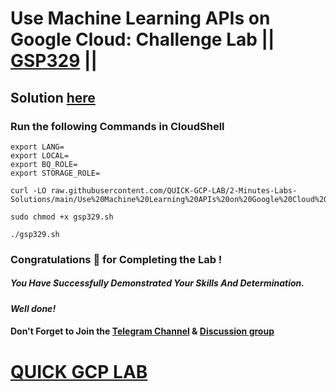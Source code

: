 # Use Machine Learning APIs on Google Cloud: Challenge Lab || [GSP329](https://www.cloudskillsboost.google/focuses/12704?parent=catalog) ||

## Solution [here](https://youtu.be/lusvywJCSVI)

### Run the following Commands in CloudShell

```
export LANG=
export LOCAL=
export BQ_ROLE=
export STORAGE_ROLE=
```
```
curl -LO raw.githubusercontent.com/QUICK-GCP-LAB/2-Minutes-Labs-Solutions/main/Use%20Machine%20Learning%20APIs%20on%20Google%20Cloud%20Challenge%20Lab/gsp329.sh

sudo chmod +x gsp329.sh

./gsp329.sh
```

### Congratulations 🎉 for Completing the Lab !

##### *You Have Successfully Demonstrated Your Skills And Determination.*

#### *Well done!*

#### Don't Forget to Join the [Telegram Channel](https://t.me/quickgcplab) & [Discussion group](https://t.me/quickgcplabchats)

# [QUICK GCP LAB](https://www.youtube.com/@quickgcplab)
